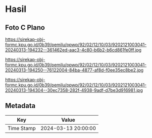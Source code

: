 # Hasil

## Foto C Plano

https://sirekap-obj-formc.kpu.go.id/0b39/pemilu/ppwp/92/02/12/10/03/9202121003041-20240313-194232--361462ed-aac3-4c80-b6b2-b6cd861fe0ff.jpg

https://sirekap-obj-formc.kpu.go.id/0b39/pemilu/ppwp/92/02/12/10/03/9202121003041-20240313-194250--76122004-84ba-4877-af8d-f0ee35ec8be2.jpg

https://sirekap-obj-formc.kpu.go.id/0b39/pemilu/ppwp/92/02/12/10/03/9202121003041-20240313-194304--30ec7358-282f-4938-9adf-d7be3d916981.jpg


## Metadata

| Key        | Value               |
| ---------- | ------------------- |
| Time Stamp | 2024-03-13 20:00:00 |



